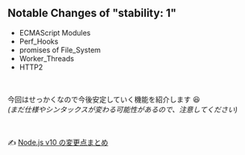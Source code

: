 ## Notable Changes of "stability: 1"

- ECMAScript Modules
- Perf_Hooks
- promises of File_System
- Worker_Threads
- HTTP2

<br />

今回はせっかくなので今後安定していく機能を紹介します 😆  
_(まだ仕様やシンタックスが変わる可能性があるので、注意してください)_

<br />

✍️ [Node.js v10 の変更点まとめ](http://blog.hiroppy.me/entry/node10)

<!-- note
Node10の変更を話そうと思ったが、すでにブログで一覧を出しているのでいいかなと思った。
-->
